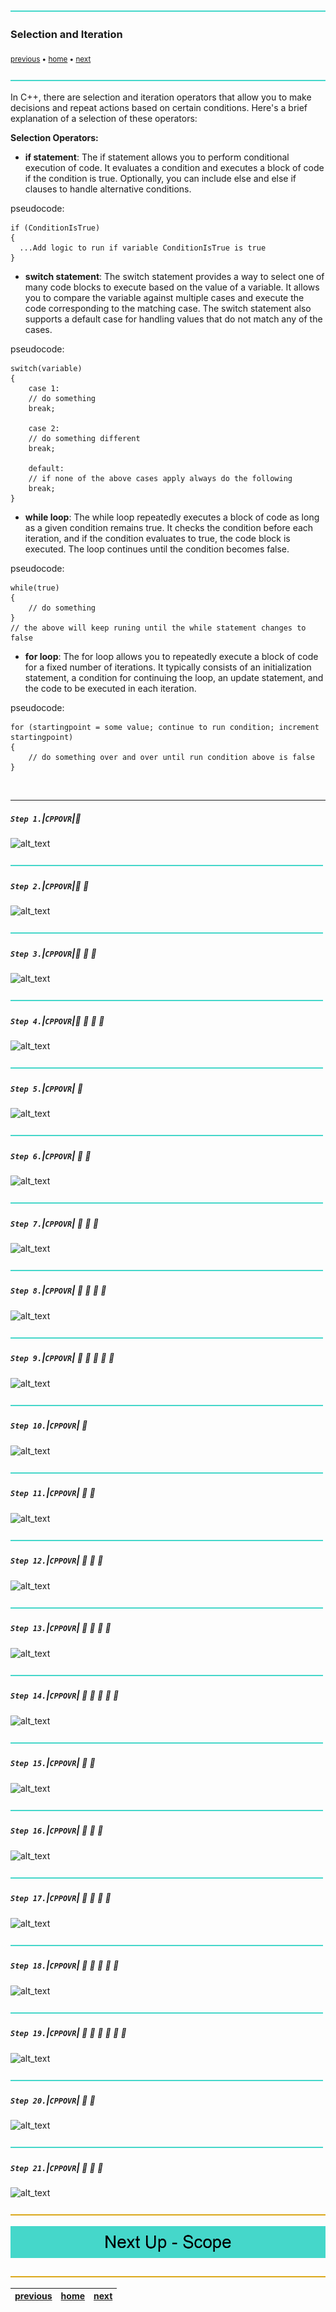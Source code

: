 ![](../images/line3.png)

### Selection and Iteration

<sub>[previous](../order/README.md#user-content-order-of-operations) • [home](../README.md#user-content-ue5-cpp-overview) • [next](../)</sub>

![](../images/line3.png)

In C++, there are selection and iteration operators that allow you to make decisions and repeat actions based on certain conditions. Here's a brief explanation of a selection of these operators:

**Selection Operators:**

* **if statement**: The if statement allows you to perform conditional execution of code. It evaluates a condition and executes a block of code if the condition is true. Optionally, you can include else and else if clauses to handle alternative conditions.

pseudocode:
```
if (ConditionIsTrue)
{
  ...Add logic to run if variable ConditionIsTrue is true
}
```

* **switch statement**: The switch statement provides a way to select one of many code blocks to execute based on the value of a variable. It allows you to compare the variable against multiple cases and execute the code corresponding to the matching case. The switch statement also supports a default case for handling values that do not match any of the cases.

pseudocode:
```
switch(variable)
{
    case 1:
    // do something
    break;

    case 2: 
    // do something different
    break;

    default:
    // if none of the above cases apply always do the following
    break;
}
```

* **while loop**: The while loop repeatedly executes a block of code as long as a given condition remains true. It checks the condition before each iteration, and if the condition evaluates to true, the code block is executed. The loop continues until the condition becomes false.

pseudocode:
```
while(true)
{
    // do something
}
// the above will keep runing until the while statement changes to false

```

* **for loop**: The for loop allows you to repeatedly execute a block of code for a fixed number of iterations. It typically consists of an initialization statement, a condition for continuing the loop, an update statement, and the code to be executed in each iteration.

pseudocode:
```
for (startingpoint = some value; continue to run condition; increment startingpoint)
{
    // do something over and over until run condition above is false
}

```

<br>

---

##### `Step 1.`\|`CPPOVR`|:small_blue_diamond:

![alt_text](images/.png)

![](../images/line2.png)

##### `Step 2.`\|`CPPOVR`|:small_blue_diamond: :small_blue_diamond: 

![alt_text](images/.png)

![](../images/line2.png)

##### `Step 3.`\|`CPPOVR`|:small_blue_diamond: :small_blue_diamond: :small_blue_diamond:

![alt_text](images/.png)

![](../images/line2.png)

##### `Step 4.`\|`CPPOVR`|:small_blue_diamond: :small_blue_diamond: :small_blue_diamond: :small_blue_diamond:

![alt_text](images/.png)

![](../images/line2.png)

##### `Step 5.`\|`CPPOVR`| :small_orange_diamond:

![alt_text](images/.png)

![](../images/line2.png)

##### `Step 6.`\|`CPPOVR`| :small_orange_diamond: :small_blue_diamond:

![alt_text](images/.png)

![](../images/line2.png)

##### `Step 7.`\|`CPPOVR`| :small_orange_diamond: :small_blue_diamond: :small_blue_diamond:

![alt_text](images/.png)

![](../images/line2.png)

##### `Step 8.`\|`CPPOVR`| :small_orange_diamond: :small_blue_diamond: :small_blue_diamond: :small_blue_diamond:

![alt_text](images/.png)

![](../images/line2.png)

##### `Step 9.`\|`CPPOVR`| :small_orange_diamond: :small_blue_diamond: :small_blue_diamond: :small_blue_diamond: :small_blue_diamond:

![alt_text](images/.png)

![](../images/line2.png)

##### `Step 10.`\|`CPPOVR`| :large_blue_diamond:

![alt_text](images/.png)

![](../images/line2.png)

##### `Step 11.`\|`CPPOVR`| :large_blue_diamond: :small_blue_diamond: 

![alt_text](images/.png)

![](../images/line2.png)

##### `Step 12.`\|`CPPOVR`| :large_blue_diamond: :small_blue_diamond: :small_blue_diamond: 

![alt_text](images/.png)

![](../images/line2.png)

##### `Step 13.`\|`CPPOVR`| :large_blue_diamond: :small_blue_diamond: :small_blue_diamond:  :small_blue_diamond: 

![alt_text](images/.png)

![](../images/line2.png)

##### `Step 14.`\|`CPPOVR`| :large_blue_diamond: :small_blue_diamond: :small_blue_diamond: :small_blue_diamond:  :small_blue_diamond: 

![alt_text](images/.png)

![](../images/line2.png)

##### `Step 15.`\|`CPPOVR`| :large_blue_diamond: :small_orange_diamond: 

![alt_text](images/.png)

![](../images/line2.png)

##### `Step 16.`\|`CPPOVR`| :large_blue_diamond: :small_orange_diamond:   :small_blue_diamond: 

![alt_text](images/.png)

![](../images/line2.png)

##### `Step 17.`\|`CPPOVR`| :large_blue_diamond: :small_orange_diamond: :small_blue_diamond: :small_blue_diamond:

![alt_text](images/.png)

![](../images/line2.png)

##### `Step 18.`\|`CPPOVR`| :large_blue_diamond: :small_orange_diamond: :small_blue_diamond: :small_blue_diamond: :small_blue_diamond:

![alt_text](images/.png)

![](../images/line2.png)

##### `Step 19.`\|`CPPOVR`| :large_blue_diamond: :small_orange_diamond: :small_blue_diamond: :small_blue_diamond: :small_blue_diamond: :small_blue_diamond:

![alt_text](images/.png)

![](../images/line2.png)

##### `Step 20.`\|`CPPOVR`| :large_blue_diamond: :large_blue_diamond:

![alt_text](images/.png)

![](../images/line2.png)

##### `Step 21.`\|`CPPOVR`| :large_blue_diamond: :large_blue_diamond: :small_blue_diamond:

![alt_text](images/.png)

![](../images/line.png)

<!-- <img src="https://via.placeholder.com/1000x100/45D7CA/000000/?text=Next Up - ADD NEXT PAGE"> -->

![next up - ](images/banner.png)

![](../images/line.png)

| [previous](../order/README.md#user-content-order-of-operations)| [home](../README.md#user-content-ue5-cpp-overview) | [next](../)|
|---|---|---|
